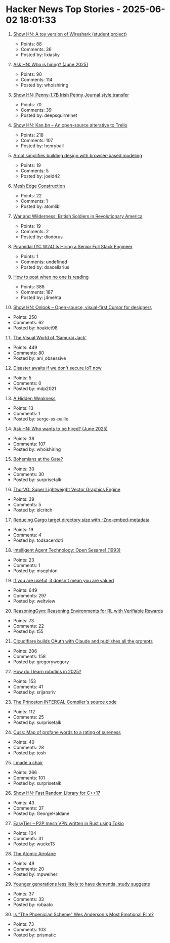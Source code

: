 # Hacker News Top Stories - 2025-06-02 18:01:33

1. [Show HN: A toy version of Wireshark (student project)](https://github.com/lixiasky/vanta)
   - Points: 88
   - Comments: 36
   - Posted by: lixiasky

2. [Ask HN: Who is hiring? (June 2025)](undefined)
   - Points: 90
   - Comments: 114
   - Posted by: whoishiring

3. [Show HN: Penny-1.7B Irish Penny Journal style transfer](https://huggingface.co/dleemiller/Penny-1.7B)
   - Points: 70
   - Comments: 39
   - Posted by: deepsquirrelnet

4. [Show HN: Kan.bn – An open-source alterative to Trello](https://github.com/kanbn/kan)
   - Points: 218
   - Comments: 107
   - Posted by: henryball

5. [Arcol simplifies building design with browser-based modeling](https://www.arcol.io/)
   - Points: 19
   - Comments: 5
   - Posted by: joeld42

6. [Mesh Edge Construction](https://maxliani.wordpress.com/2025/03/01/mesh-edge-construction/)
   - Points: 22
   - Comments: 1
   - Posted by: atomlib

7. [War and Wilderness: British Soldiers in Revolutionary America](https://www.historytoday.com/archive/feature/war-and-wilderness-british-soldiers-revolutionary-america)
   - Points: 19
   - Comments: 2
   - Posted by: diodorus

8. [Piramidal (YC W24) Is Hiring a Senior Full Stack Engineer](https://www.ycombinator.com/companies/piramidal/jobs/1a1PgE9-senior-full-stack-engineer)
   - Points: 1
   - Comments: undefined
   - Posted by: dsacellarius

9. [How to post when no one is reading](https://www.jeetmehta.com/posts/thrive-in-obscurity)
   - Points: 388
   - Comments: 187
   - Posted by: j4mehta

10. [Show HN: Onlook – Open-source, visual-first Cursor for designers](https://github.com/onlook-dev/onlook)
   - Points: 250
   - Comments: 62
   - Posted by: hoakiet98

11. [The Visual World of 'Samurai Jack'](https://animationobsessive.substack.com/p/the-visual-world-of-samurai-jack)
   - Points: 449
   - Comments: 80
   - Posted by: ani_obsessive

12. [Disaster awaits if we don't secure IoT now](https://spectrum.ieee.org/iot-security-root-of-trust)
   - Points: 5
   - Comments: 0
   - Posted by: mdp2021

13. [A Hidden Weakness](https://serge-sans-paille.github.io/pythran-stories/a-hidden-weakness.html)
   - Points: 13
   - Comments: 1
   - Posted by: serge-ss-paille

14. [Ask HN: Who wants to be hired? (June 2025)](undefined)
   - Points: 38
   - Comments: 107
   - Posted by: whoishiring

15. [Bohemians at the Gate?](https://inferencemagazine.substack.com/p/bohemians-at-the-gate)
   - Points: 30
   - Comments: 30
   - Posted by: surprisetalk

16. [ThorVG: Super Lightweight Vector Graphics Engine](https://www.thorvg.org/about)
   - Points: 39
   - Comments: 5
   - Posted by: elcritch

17. [Reducing Cargo target directory size with -Zno-embed-metadata](https://kobzol.github.io/rust/rustc/2025/06/02/reduce-cargo-target-dir-size-with-z-no-embed-metadata.html)
   - Points: 19
   - Comments: 4
   - Posted by: todsacerdoti

18. [Intelligent Agent Technology: Open Sesame! (1993)](https://blog.gingerbeardman.com/2025/05/31/intelligent-agent-technology-open-sesame-1993/)
   - Points: 23
   - Comments: 1
   - Posted by: msephton

19. [If you are useful, it doesn't mean you are valued](https://betterthanrandom.substack.com/p/if-you-are-useful-it-doesnt-mean)
   - Points: 649
   - Comments: 297
   - Posted by: weltview

20. [ReasoningGym: Reasoning Environments for RL with Verifiable Rewards](https://arxiv.org/abs/2505.24760)
   - Points: 73
   - Comments: 22
   - Posted by: t55

21. [Cloudlflare builds OAuth with Claude and publishes all the prompts](https://github.com/cloudflare/workers-oauth-provider/commits/main/)
   - Points: 206
   - Comments: 158
   - Posted by: gregorywegory

22. [How do I learn robotics in 2025?](undefined)
   - Points: 153
   - Comments: 41
   - Posted by: srijansriv

23. [The Princeton INTERCAL Compiler's source code](https://esoteric.codes/blog/published-for-the-first-time-the-original-intercal72-compiler-code)
   - Points: 112
   - Comments: 25
   - Posted by: surprisetalk

24. [Cuss: Map of profane words to a rating of sureness](https://github.com/words/cuss)
   - Points: 40
   - Comments: 28
   - Posted by: tosh

25. [I made a chair](https://milofultz.com/2025-05-27-i-made-a-chair.html)
   - Points: 266
   - Comments: 101
   - Posted by: surprisetalk

26. [Show HN: Fast Random Library for C++17](https://github.com/DmitriBogdanov/UTL/blob/master/docs/module_random.md)
   - Points: 43
   - Comments: 37
   - Posted by: GeorgeHaldane

27. [EasyTier – P2P mesh VPN written in Rust using Tokio](https://easytier.cn/en/)
   - Points: 104
   - Comments: 31
   - Posted by: wucke13

28. [The Atomic Airplane](https://whatisnuclear.com/the-story-of-the-atomic-airplane.html)
   - Points: 49
   - Comments: 20
   - Posted by: mpweiher

29. [Younger generations less likely to have dementia, study suggests](https://www.theguardian.com/society/2025/jun/02/younger-generations-less-likely-dementia-study)
   - Points: 37
   - Comments: 33
   - Posted by: robaato

30. [Is “The Phoenician Scheme” Wes Anderson's Most Emotional Film?](https://www.newyorker.com/magazine/2025/06/09/the-phoenician-scheme-movie-review)
   - Points: 73
   - Comments: 103
   - Posted by: prismatic

